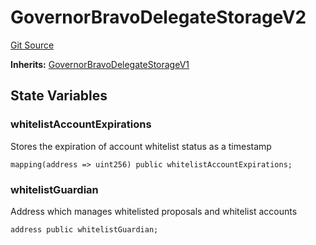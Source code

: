 # GovernorBravoDelegateStorageV2
[Git Source](https://github.com/Maia-DAO/test-env-V2/blob/84b5f9e8695c91ddb02f27bb3dfb1c652f55ced4/out-of-scope/governance/GovernorBravoInterfaces.sol)

**Inherits:**
[GovernorBravoDelegateStorageV1](/out-of-scope/governance/GovernorBravoInterfaces.sol/contract.GovernorBravoDelegateStorageV1.md)


## State Variables
### whitelistAccountExpirations
Stores the expiration of account whitelist status as a timestamp


```solidity
mapping(address => uint256) public whitelistAccountExpirations;
```


### whitelistGuardian
Address which manages whitelisted proposals and whitelist accounts


```solidity
address public whitelistGuardian;
```


